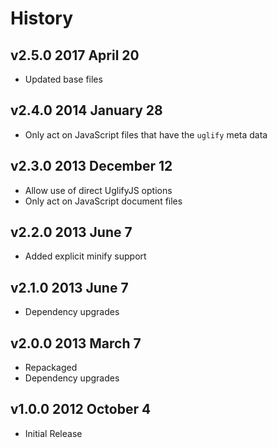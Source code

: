 # History

## v2.5.0 2017 April 20
- Updated base files

## v2.4.0 2014 January 28
- Only act on JavaScript files that have the `uglify` meta data

## v2.3.0 2013 December 12
- Allow use of direct UglifyJS options
- Only act on JavaScript document files

## v2.2.0 2013 June 7
- Added explicit minify support

## v2.1.0 2013 June 7
- Dependency upgrades

## v2.0.0 2013 March 7
- Repackaged
- Dependency upgrades

## v1.0.0 2012 October 4
- Initial Release
